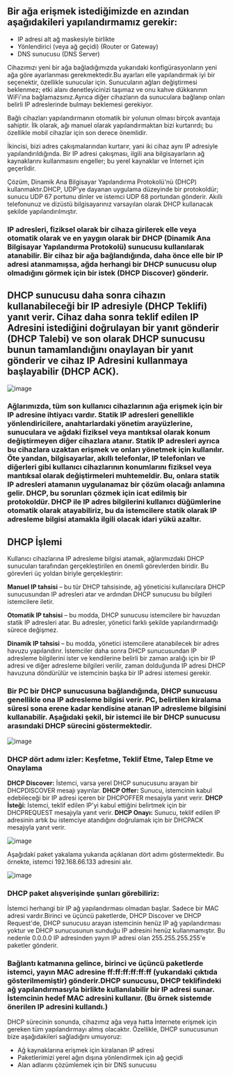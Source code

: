 ## Bir ağa erişmek istediğimizde en azından aşağıdakileri yapılandırmamız gerekir:
* IP adresi alt ağ maskesiyle birlikte
* Yönlendirici (veya ağ geçidi) (Router or Gateway)
* DNS sunucusu (DNS Server)

Cihazımızı yeni bir ağa bağladığımızda yukarıdaki konfigürasyonların yeni ağa göre ayarlanması gerekmektedir.Bu ayarları elle yapılandırmak iyi bir seçenektir, özellikle sunucular için. Sunucuların ağları değiştirmesi beklenmez; etki alanı denetleyicinizi taşımaz ve onu kahve dükkanının WiFi'ına bağlamazsınız.Ayrıca diğer cihazların da sunuculara bağlanıp onları belirli IP adreslerinde bulmayı beklemesi gerekiyor.

Bağlı cihazları yapılandırmanın otomatik bir yolunun olması birçok avantaja sahiptir. İlk olarak, ağı manuel olarak yapılandırmaktan bizi kurtarırdı; bu özellikle mobil cihazlar için son derece önemlidir.

İkincisi, bizi adres çakışmalarından kurtarır, yani iki cihaz aynı IP adresiyle yapılandırıldığında. Bir IP adresi çakışması, ilgili ana bilgisayarların ağ kaynaklarını kullanmasını engeller; bu yerel kaynaklar ve İnternet için geçerlidir.

Çözüm, Dinamik Ana Bilgisayar Yapılandırma Protokolü'nü (DHCP) kullanmaktır.DHCP, UDP'ye dayanan uygulama düzeyinde bir protokoldür; sunucu UDP 67 portunu dinler ve istemci UDP 68 portundan gönderir. Akıllı telefonunuz ve dizüstü bilgisayarınız varsayılan olarak DHCP kullanacak şekilde yapılandırılmıştır.

### IP adresleri, fiziksel olarak bir cihaza girilerek elle veya otomatik olarak ve en yaygın olarak bir DHCP (Dinamik Ana Bilgisayar Yapılandırma Protokolü) sunucusu kullanılarak atanabilir. Bir cihaz bir ağa bağlandığında, daha önce elle bir IP adresi atanmamışsa, ağda herhangi bir DHCP sunucusu olup olmadığını görmek için bir istek (DHCP Discover) gönderir. 
## DHCP sunucusu daha sonra cihazın kullanabileceği bir IP adresiyle (DHCP Teklifi) yanıt verir. Cihaz daha sonra teklif edilen IP Adresini istediğini doğrulayan bir yanıt gönderir (DHCP Talebi) ve son olarak DHCP sunucusu bunun tamamlandığını onaylayan bir yanıt gönderir ve cihaz IP Adresini kullanmaya başlayabilir (DHCP ACK).

![image](https://github.com/user-attachments/assets/11baaeca-b2c9-495e-b7c4-ddc733d5230c)

### Ağlarımızda, tüm son kullanıcı cihazlarının ağa erişmek için bir IP adresine ihtiyacı vardır. Statik IP adresleri genellikle yönlendiricilere, anahtarlardaki yönetim arayüzlerine, sunuculara ve ağdaki fiziksel veya mantıksal olarak konum değiştirmeyen diğer cihazlara atanır. Statik IP adresleri ayrıca bu cihazlara uzaktan erişmek ve onları yönetmek için kullanılır. Öte yandan, bilgisayarlar, akıllı telefonlar, IP telefonları ve diğerleri gibi kullanıcı cihazlarının konumlarını fiziksel veya mantıksal olarak değiştirmeleri muhtemeldir. Bu, onlara statik IP adresleri atamanın uygulanamaz bir çözüm olacağı anlamına gelir. DHCP, bu sorunları çözmek için icat edilmiş bir protokoldür. DHCP ile IP adres bilgilerini kullanıcı düğümlerine otomatik olarak atayabiliriz, bu da istemcilere statik olarak IP adresleme bilgisi atamakla ilgili olacak idari yükü azaltır. 

## DHCP İşlemi 
Kullanıcı cihazlarına IP adresleme bilgisi atamak, ağlarımızdaki DHCP sunucuları tarafından gerçekleştirilen en önemli görevlerden biridir. Bu görevleri üç yoldan biriyle gerçekleştirir: 

**Manuel IP tahsisi** – bu tür DHCP tahsisinde, ağ yöneticisi kullanıcılara DHCP sunucusundan IP adresleri atar ve ardından DHCP sunucusu bu bilgileri istemcilere iletir. 

**Otomatik IP tahsisi** – bu modda, DHCP sunucusu istemcilere bir havuzdan statik IP adresleri atar. Bu adresler, yönetici farklı şekilde yapılandırmadığı sürece değişmez. 

**Dinamik IP tahsisi** – bu modda, yönetici istemcilere atanabilecek bir adres havuzu yapılandırır. İstemciler daha sonra DHCP sunucusundan IP adresleme bilgilerini ister ve kendilerine belirli bir zaman aralığı için bir IP adresi ve diğer adresleme bilgileri verilir, zaman dolduğunda IP adresi DHCP havuzuna döndürülür ve istemcinin başka bir IP adresi istemesi gerekir.

### Bir PC bir DHCP sunucusuna bağlandığında, DHCP sunucusu genellikle ona IP adresleme bilgisi verir. PC, belirtilen kiralama süresi sona erene kadar kendisine atanan IP adresleme bilgisini kullanabilir. Aşağıdaki şekil, bir istemci ile bir DHCP sunucusu arasındaki DHCP sürecini göstermektedir.

![image](https://github.com/user-attachments/assets/b24ff9a6-37a1-4c23-ac0d-5b64f360e27b)

### DHCP dört adımı izler: Keşfetme, Teklif Etme, Talep Etme ve Onaylama 

**DHCP Discover:** İstemci, varsa yerel DHCP sunucusunu arayan bir DHCPDISCOVER mesajı yayınlar. 
**DHCP Offer:** Sunucu, istemcinin kabul edebileceği bir IP adresi içeren bir DHCPOFFER mesajıyla yanıt verir.
**DHCP İsteği:** İstemci, teklif edilen IP'yi kabul ettiğini belirtmek için bir DHCPREQUEST mesajıyla yanıt verir. 
**DHCP Onayı:** Sunucu, teklif edilen IP adresinin artık bu istemciye atandığını doğrulamak için bir DHCPACK mesajıyla yanıt verir.

![image](https://files.oaiusercontent.com/file-Jq2gCUdX6NAwLdsMMwJSQ8?se=2024-12-12T06%3A52%3A47Z&sp=r&sv=2024-08-04&sr=b&rscc=max-age%3D604800%2C%20immutable%2C%20private&rscd=attachment%3B%20filename%3D824c0096-d7d4-4504-9535-b6d81a40a61c.webp&sig=HoRCDUUSiER37j09IMDr03rN/53krMN3C7r1JYg/mAE%3D)

Aşağıdaki paket yakalama yukarıda açıklanan dört adımı göstermektedir. Bu örnekte, istemci 192.168.66.133 adresini alır.

![image](https://github.com/user-attachments/assets/9fb99fea-fcad-44b5-bba7-62d016c1d2a2)

### DHCP paket alışverişinde şunları görebiliriz:
İstemci herhangi bir IP ağ yapılandırması olmadan başlar. Sadece bir MAC adresi vardır.Birinci ve üçüncü paketlerde, DHCP Discover ve DHCP Request'de, DHCP sunucusu arayan istemcinin henüz IP ağ yapılandırması yoktur ve DHCP sunucusunun sunduğu IP adresini henüz kullanmamıştır.
Bu nedenle 0.0.0.0 IP adresinden yayın IP adresi olan 255.255.255.255'e paketler gönderir.

### Bağlantı katmanına gelince, birinci ve üçüncü paketlerde istemci, yayın MAC adresine ff:ff:ff:ff:ff:ff (yukarıdaki çıktıda gösterilmemiştir) gönderir.DHCP sunucusu, DHCP teklifindeki ağ yapılandırmasıyla birlikte kullanılabilir bir IP adresi sunar. İstemcinin hedef MAC adresini kullanır. (Bu örnek sistemde önerilen IP adresini kullandı.)

DHCP sürecinin sonunda, cihazımız ağa veya hatta İnternete erişmek için gereken tüm yapılandırmayı almış olacaktır. Özellikle, DHCP sunucusunun bize aşağıdakileri sağladığını umuyoruz:
* Ağ kaynaklarına erişmek için kiralanan IP adresi
* Paketlerimizi yerel ağın dışına yönlendirmek için ağ geçidi
* Alan adlarını çözümlemek için bir DNS sunucusu






